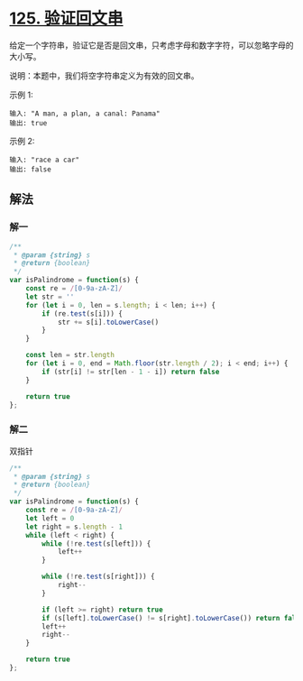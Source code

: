 # [125. 验证回文串](https://leetcode-cn.com/problems/valid-palindrome/)
给定一个字符串，验证它是否是回文串，只考虑字母和数字字符，可以忽略字母的大小写。

说明：本题中，我们将空字符串定义为有效的回文串。

示例 1:
```
输入: "A man, a plan, a canal: Panama"
输出: true
```
示例 2:
```
输入: "race a car"
输出: false
```
## 解法
### 解一
```js
/**
 * @param {string} s
 * @return {boolean}
 */
var isPalindrome = function(s) {
    const re = /[0-9a-zA-Z]/
    let str = ''
    for (let i = 0, len = s.length; i < len; i++) {
        if (re.test(s[i])) {
            str += s[i].toLowerCase()
        }
    }

    const len = str.length
    for (let i = 0, end = Math.floor(str.length / 2); i < end; i++) {
        if (str[i] != str[len - 1 - i]) return false
    }

    return true
};
```
### 解二
双指针
```js
/**
 * @param {string} s
 * @return {boolean}
 */
var isPalindrome = function(s) {
    const re = /[0-9a-zA-Z]/
    let left = 0
    let right = s.length - 1
    while (left < right) {
        while (!re.test(s[left])) {
            left++
        }

        while (!re.test(s[right])) {
            right--
        }

        if (left >= right) return true
        if (s[left].toLowerCase() != s[right].toLowerCase()) return false
        left++
        right--
    }

    return true
};
```

